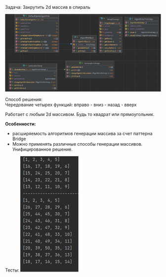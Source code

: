 Задача: Закрутить 2d массив в спираль

![img_1.png](img_1.png)

Способ решения:  
Чередование четырех функций: вправо - вниз - назад - вверх

Работает с любым 2d массивом. Будь то квадрат или прямоугольник.

**Особенности:**
- расширяемость алгоритмов генерации массива за счет паттерна Bridge
- Можно применять различные способы генерации массивов. Унифицированное решение.

Тесты:
![img.png](img.png)

